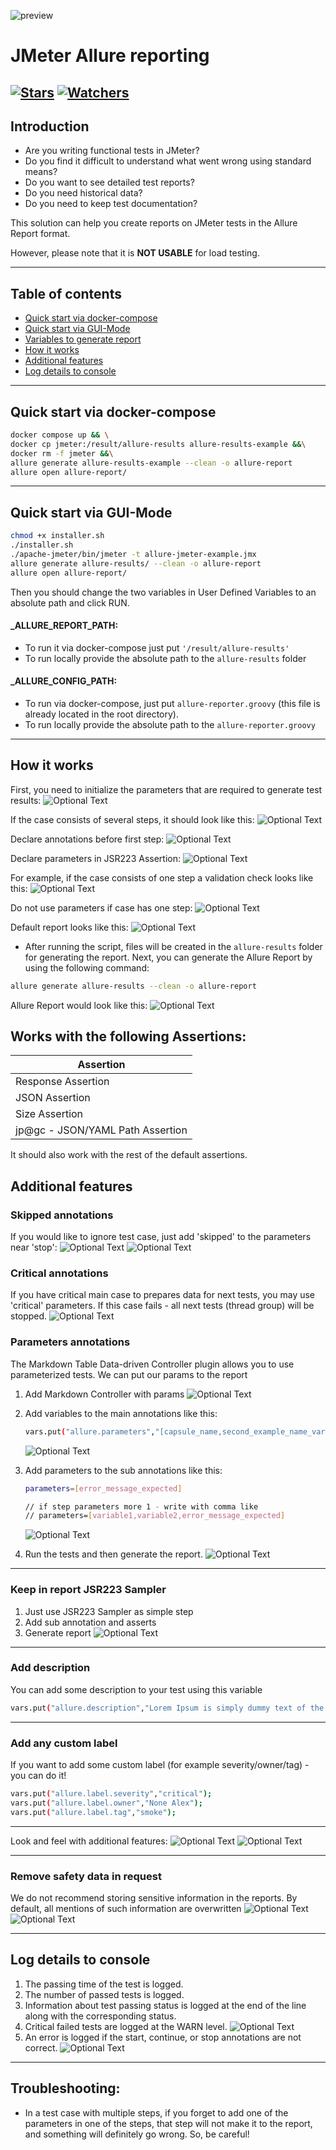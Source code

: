 ![preview](images/logo-preview.png)

# JMeter Allure reporting

[![Stars](https://img.shields.io/github/stars/nonealexq/jmeter-allure-reporting?style=social)](https://github.com/nonealexq/jmeter-allure-reporting/stargazers)
[![Watchers](https://img.shields.io/github/watchers/nonealexq/jmeter-allure-reporting?style=social)](https://github.com/nonealexq/jmeter-allure-reporting/watchers)
---
## Introduction
- Are you writing functional tests in JMeter?
- Do you find it difficult to understand what went wrong using standard means?
- Do you want to see detailed test reports?
- Do you need historical data?
- Do you need to keep test documentation?

This solution can help you create reports on JMeter tests in the Allure Report format.

However, please note that it is **NOT USABLE** for load testing.

---

## Table of contents
- [Quick start via docker-compose](#quick-start-via-docker-compose)
- [Quick start via GUI-Mode](#quick-start-via-gui-mode)
- [Variables to generate report](#variables-to-generate-report)
- [How it works](#how-it-works)
- [Additional features](#additional-features)
- [Log details to console](#log-details-to-console)
---

##  Quick start via docker-compose
```bash
docker compose up && \
docker cp jmeter:/result/allure-results allure-results-example &&\
docker rm -f jmeter &&\
allure generate allure-results-example --clean -o allure-report
allure open allure-report/
```
---

## Quick start via GUI-Mode
```bash
chmod +x installer.sh
./installer.sh
./apache-jmeter/bin/jmeter -t allure-jmeter-example.jmx
allure generate allure-results/ --clean -o allure-report
allure open allure-report/
```

Then you should change the two variables in User Defined Variables to an absolute path and click RUN.

#### _ALLURE_REPORT_PATH:
- To run it via docker-compose just put `'/result/allure-results'`
- To run locally provide the absolute path to the `allure-results` folder

#### _ALLURE_CONFIG_PATH:
- To run via docker-compose, just put `allure-reporter.groovy` (this file is already located in the root directory).
- To run locally provide the absolute path to the `allure-reporter.groovy`

---

## How it works
First, you need to initialize the parameters that are required to generate test results:
![Optional Text](images/user_defined_variables.png)

If the case consists of several steps, it should look like this:
![Optional Text](images/multiple_steps_case.png)

Declare annotations before first step:
![Optional Text](images/multiple_steps_case_declare_annotations.png)

Declare parameters in JSR223 Assertion:
![Optional Text](images/groovy_parameters_in_multiple.png)

For example, if the case consists of one step a validation check looks like this:
![Optional Text](images/single_step_cases.png)

Do not use parameters if case has one step:
![Optional Text](images/groovy_parameters_in_signle.png)

Default report looks like this:
![Optional Text](images/jmeter_view_result_tree.png)
- After running the script, files will be created in the `allure-results` folder for generating the report.
  Next, you can generate the Allure Report by using the following command:
```bash
allure generate allure-results --clean -o allure-report
```

Allure Report would look like this:
![Optional Text](images/allure-report.png)


## Works with the following Assertions:

| Assertion                         |
|--------------------               |
| Response Assertion                |
| JSON Assertion                    |
| Size Assertion                    |
| jp@gc - JSON/YAML Path Assertion  |

It should also work with the rest of the default assertions.

## Additional features
### Skipped annotations
If you would like to ignore test case, just add 'skipped' to the parameters near 'stop':
![Optional Text](images/skipped_parameter.png)
![Optional Text](images/allure-report-skipped-case.png)

### Critical annotations
If you have critical main case to prepares data for next tests, you may use 'critical' parameters.
If this case fails - all next tests (thread group) will be stopped.
![Optional Text](images/critical_parameter.png)

### Parameters annotations
The Markdown Table Data-driven Controller plugin allows you to use parameterized tests. We can put our params to the report
1. Add Markdown Controller with params
   ![Optional Text](images/markdown-data-table.png)
2. Add variables to the main annotations like this:
   ```bash
   vars.put("allure.parameters","[capsule_name,second_example_name_variable]")
   ```
   ![Optional Text](images/test-parameter-annotations.png)
3. Add parameters to the sub annotations like this:
   ```bash
   parameters=[error_message_expected]
   
   // if step parameters more 1 - write with comma like
   // parameters=[variable1,variable2,error_message_expected]
   ```

   ![Optional Text](images/step-parameter-annotation.png)
4. Run the tests and then generate the report.
   ![Optional Text](images/allure-report-parameter.png)

---

### Keep in report JSR223 Sampler
1. Just use JSR223 Sampler as simple step
2. Add sub annotation and asserts
3. Generate report
   ![Optional Text](images/jsr223-allure.png)

---

### Add description
You can add some description to your test using this variable
   ```bash
  vars.put("allure.description","Lorem Ipsum is simply dummy text of the printing and typesetting industry. \\nLorem Ipsum has been the industry's standard dummy text ever since the 1500s, when an unknown printer took a galley of type and scrambled it to make a type specimen book");
   ```
---

### Add any custom label
If you want to add some custom label (for example severity/owner/tag) - you can do it!
   ```bash
  vars.put("allure.label.severity","critical");
  vars.put("allure.label.owner","None Alex");
  vars.put("allure.label.tag","smoke");
   ```
---
Look and feel with additional features:
![Optional Text](images/epic-owner-description-in-jmeter.png)
![Optional Text](images/epic-owner-description-allure.png)

---

### Remove safety data in request
We do not recommend storing sensitive information in the reports. By default, all mentions of such information are overwritten
![Optional Text](images/safety-data-in-jmeter.png)
![Optional Text](images/safety-data-in-allure.png)

---

## Log details to console
1. The passing time of the test is logged.
2. The number of passed tests is logged.
3. Information about test passing status is logged at the end of the line along with the corresponding status.
4. Critical failed tests are logged at the WARN level.
   ![Optional Text](images/log-details.png)
5. An error is logged if the start, continue, or stop annotations are not correct.
   ![Optional Text](images/log-details-if-annotations-not-correct.png)

---

## Troubleshooting:
- In a test case with multiple steps, if you forget to add one of the parameters in one of the steps,
  that step will not make it to the report, and something will definitely go wrong. So, be careful!
